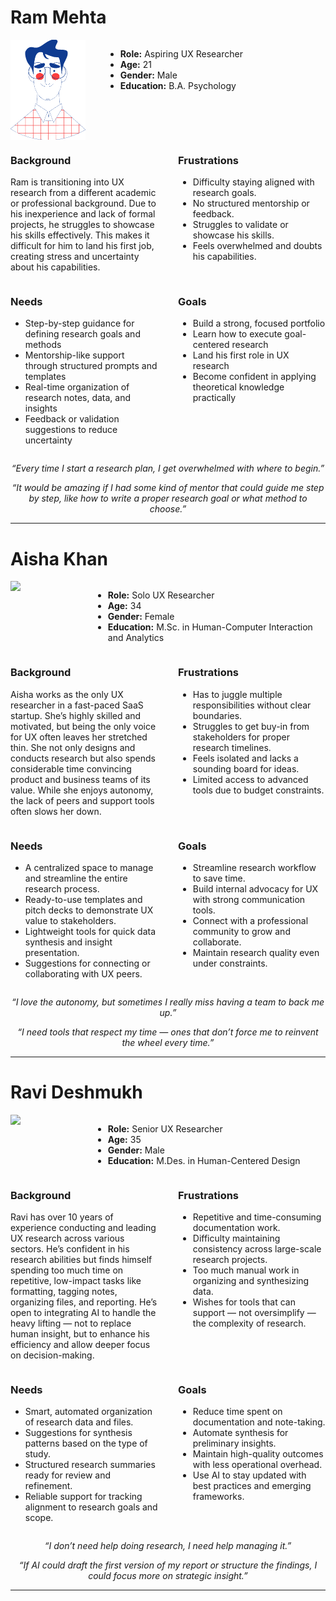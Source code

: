 # Ram Mehta

<div style="display: flex; gap: 2rem;">

<img src="asset/file/persona/ram.gif" width="120px"/>

<div style="flex: 1;">

- **Role:** Aspiring UX Researcher  
- **Age:** 21  
- **Gender:** Male  
- **Education:** B.A. Psychology  

</div>

</div>

<div style="display: flex; gap: 2rem;">

<div style="flex: 1;">

### Background

Ram is transitioning into UX research from a different academic or professional background. Due to his inexperience and lack of formal projects, he struggles to showcase his skills effectively. This makes it difficult for him to land his first job, creating stress and uncertainty about his capabilities.

</div>

<div style="flex: 1;">

### Frustrations

- Difficulty staying aligned with research goals.  
- No structured mentorship or feedback.  
- Struggles to validate or showcase his skills.  
- Feels overwhelmed and doubts his capabilities.

</div>

</div>

<div style="display: flex; gap: 2rem;">

<div style="flex: 1;">

### Needs

- Step-by-step guidance for defining research goals and methods  
- Mentorship-like support through structured prompts and templates  
- Real-time organization of research notes, data, and insights  
- Feedback or validation suggestions to reduce uncertainty

</div>

<div style="flex: 1;">

### Goals

- Build a strong, focused portfolio  
- Learn how to execute goal-centered research  
- Land his first role in UX research  
- Become confident in applying theoretical knowledge practically

</div>

</div>

<p align="center"><em>“Every time I start a research plan, I get overwhelmed with where to begin.”</em></p>

<p align="center"><em>“It would be amazing if I had some kind of mentor that could guide me step by step, like how to write a proper research goal or what method to choose.”</em></p>

---

# Aisha Khan

<div style="display: flex; gap: 2rem;">

<img src="path/to/image.jpg" width="100px"/>

<div style="flex: 1;">

- **Role:** Solo UX Researcher  
- **Age:** 34  
- **Gender:** Female  
- **Education:** M.Sc. in Human-Computer Interaction and Analytics  

</div>

</div>

<div style="display: flex; gap: 2rem;">

<div style="flex: 1;">

### Background

Aisha works as the only UX researcher in a fast-paced SaaS startup. She’s highly skilled and motivated, but being the only voice for UX often leaves her stretched thin. She not only designs and conducts research but also spends considerable time convincing product and business teams of its value. While she enjoys autonomy, the lack of peers and support tools often slows her down.

</div>

<div style="flex: 1;">

### Frustrations

- Has to juggle multiple responsibilities without clear boundaries.  
- Struggles to get buy-in from stakeholders for proper research timelines.  
- Feels isolated and lacks a sounding board for ideas.  
- Limited access to advanced tools due to budget constraints.

</div>

</div>

<div style="display: flex; gap: 2rem;">

<div style="flex: 1;">

### Needs

- A centralized space to manage and streamline the entire research process.  
- Ready-to-use templates and pitch decks to demonstrate UX value to stakeholders.  
- Lightweight tools for quick data synthesis and insight presentation.  
- Suggestions for connecting or collaborating with UX peers.

</div>

<div style="flex: 1;">

### Goals

- Streamline research workflow to save time.  
- Build internal advocacy for UX with strong communication tools.  
- Connect with a professional community to grow and collaborate.  
- Maintain research quality even under constraints.

</div>

</div>

<p align="center"><em>“I love the autonomy, but sometimes I really miss having a team to back me up.”</em></p>

<p align="center"><em>“I need tools that respect my time — ones that don’t force me to reinvent the wheel every time.”</em></p>

---

# Ravi Deshmukh

<div style="display: flex; gap: 2rem;">

<img src="path/to/image.jpg" width="100px"/>

<div style="flex: 1;">

- **Role:** Senior UX Researcher  
- **Age:** 35  
- **Gender:** Male  
- **Education:** M.Des. in Human-Centered Design  

</div>

</div>

<div style="display: flex; gap: 2rem;">

<div style="flex: 1;">

### Background

Ravi has over 10 years of experience conducting and leading UX research across various sectors. He’s confident in his research abilities but finds himself spending too much time on repetitive, low-impact tasks like formatting, tagging notes, organizing files, and reporting. He’s open to integrating AI to handle the heavy lifting — not to replace human insight, but to enhance his efficiency and allow deeper focus on decision-making.

</div>

<div style="flex: 1;">

### Frustrations

- Repetitive and time-consuming documentation work.  
- Difficulty maintaining consistency across large-scale research projects.  
- Too much manual work in organizing and synthesizing data.  
- Wishes for tools that can support — not oversimplify — the complexity of research.

</div>

</div>

<div style="display: flex; gap: 2rem;">

<div style="flex: 1;">

### Needs

- Smart, automated organization of research data and files.  
- Suggestions for synthesis patterns based on the type of study.  
- Structured research summaries ready for review and refinement.  
- Reliable support for tracking alignment to research goals and scope.

</div>

<div style="flex: 1;">

### Goals

- Reduce time spent on documentation and note-taking.  
- Automate synthesis for preliminary insights.  
- Maintain high-quality outcomes with less operational overhead.  
- Use AI to stay updated with best practices and emerging frameworks.

</div>

</div>

<p align="center"><em>“I don’t need help doing research, I need help managing it.”</em></p>

<p align="center"><em>“If AI could draft the first version of my report or structure the findings, I could focus more on strategic insight.”</em></p>

---